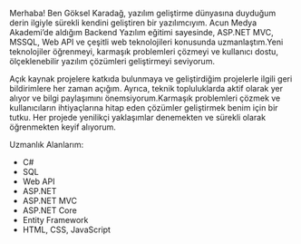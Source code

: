 Merhaba! Ben Göksel Karadağ, yazılım geliştirme dünyasına duyduğum derin ilgiyle sürekli kendini geliştiren bir yazılımcıyım. Acun Medya Akademi’de aldığım Backend Yazılım eğitimi sayesinde, ASP.NET MVC, MSSQL, Web API ve çeşitli web teknolojileri konusunda uzmanlaştım.Yeni teknolojiler öğrenmeyi, karmaşık problemleri çözmeyi ve kullanıcı dostu, ölçeklenebilir yazılım çözümleri geliştirmeyi seviyorum.

Açık kaynak projelere katkıda bulunmaya ve geliştirdiğim projelerle ilgili geri bildirimlere her zaman açığım. Ayrıca, teknik topluluklarda aktif olarak yer alıyor ve bilgi paylaşımını önemsiyorum.Karmaşık problemleri çözmek ve kullanıcıların ihtiyaçlarına hitap eden çözümler geliştirmek benim için bir tutku. Her projede yenilikçi yaklaşımlar denemekten ve sürekli olarak öğrenmekten keyif alıyorum.

Uzmanlık Alanlarım:
* C#
* SQL
* Web API
* ASP.NET
* ASP.NET MVC
* ASP.NET Core
* Entity Framework
* HTML, CSS, JavaScript
